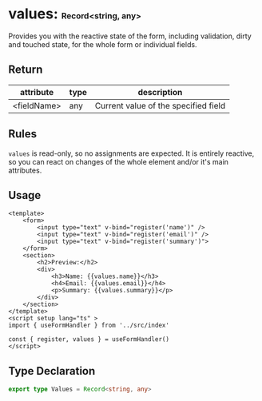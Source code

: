 # values:  <font size="3">Record<string, any></font>

Provides you with the reactive state of the form, including validation, dirty and touched state, for the whole form or individual fields.

## Return

| attribute | type   | description                                |
|-----------|--------|--------------------------------------------|
| &lt;fieldName&gt; | any    | Current value of the specified field |
## Rules

`values` is read-only, so no assignments are expected. It is entirely reactive, so you can react on changes of the whole element and/or it's main attributes.

## Usage

```vue
<template>
    <form>
        <input type="text" v-bind="register('name')" />
        <input type="text" v-bind="register('email')" />
        <input type="text" v-bind="register('summary')">
    </form>
    <section>
        <h2>Preview:</h2>
        <div>
            <h3>Name: {{values.name}}</h3>
            <h4>Email: {{values.email}}</h4>
            <p>Summary: {{values.summary}}</p>
        </div>
    </section>
</template>
<script setup lang="ts" >
import { useFormHandler } from '../src/index'

const { register, values } = useFormHandler()
</script>
```

## Type Declaration

```ts
export type Values = Record<string, any>
```
